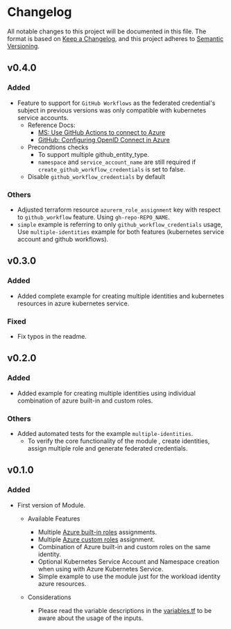 # Changelog

All notable changes to this project will be documented in this file.
The format is based on [Keep a Changelog](https://keepachangelog.com/en/1.0.0/), and this project adheres to [Semantic Versioning](https://semver.org/spec/v2.0.0.html).

<!--
## version

### Breaking
  - Changes which may cause recreation of cluster or resources.

### Added
  - Added new feature

### Fixed
  - Bug fixes

### Removed
  - Removed/Deprecated features

### Others
  - Other changes

-->

## v0.4.0

### Added
- Feature to support for `GitHub Workflows` as the federated credential's subject in previous versions was only compatible with kubernetes service accounts.
  - Reference Docs:
    - [MS: Use GitHub Actions to connect to Azure](https://learn.microsoft.com/en-us/azure/developer/github/connect-from-azure?tabs=azure-portal%2Clinux)
    - [GitHub: Configuring OpenID Connect in Azure ](https://docs.github.com/en/actions/deployment/security-hardening-your-deployments/configuring-openid-connect-in-azure)
  - Precondtions checks
    - To support multiple github_entity_type.
    - `namespace` and `service_account_name` are still required if `create_github_workflow_credentials` is set to false.
  - Disable `github_workflow_credentials` by default

### Others

- Adjusted terraform resource `azurerm_role_assignment` key with respect to `github_workflow` feature. Using `gh-repo-REPO_NAME`.
- `simple` example is referring to only `github_workflow_credentials` usage, Use `multiple-identities` example for both features (kubernetes service account and github workflows).

## v0.3.0

### Added
- Added complete example for creating multiple identities and kubernetes resources in azure kubernetes service.

### Fixed
- Fix typos in the readme.

## v0.2.0

### Added
- Added example for creating multiple identities using individual combination of azure built-in and custom roles.

### Others
- Added automated tests for the example `multiple-identities`.
  - To verify the core functionality of the module , create identities, assign multiple role and generate federated credentials.

## v0.1.0

### Added

- First version of Module.
  -  Available Features
     - Multiple [Azure built-in roles](https://learn.microsoft.com/en-us/azure/role-based-access-control/built-in-roles) assignments.
     - Multiple [Azure custom roles](https://learn.microsoft.com/en-us/azure/role-based-access-control/custom-roles) assignment.
     - Combination of Azure built-in and custom roles on the same identity.
     - Optional Kubernetes Service Account and Namespace creation when using with Azure Kubernetes Service.
     - Simple example to use the module just for the workload identity azure resources.

  - Considerations
    - Please read the variable descriptions in the [variables.tf](./variables.tf) to be aware about the usage of the inputs.
